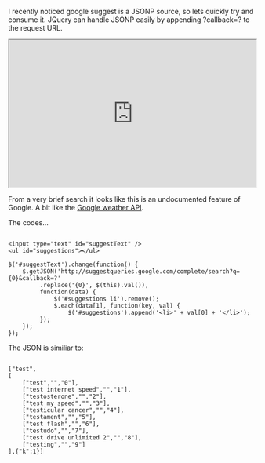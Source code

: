 <p>
I recently noticed google suggest is a JSONP source, so lets quickly try and consume it. JQuery can handle JSONP easily by appending ?callback=? to the request URL.
</p>

<iframe style="width: 100%; height: 300px" src="http://jsfiddle.net/ben_mcevoy/MtqLw/5/embedded/"></iframe>

<p>From a very brief search it looks like this is an undocumented feature of Google. A bit like the <a href="http://www.google.com/ig/api?weather=melbourne">Google weather API</a>.</p>
<p>The codes...</p>

<pre><code>
&lt;input type="text" id="suggestText" /&gt;
&lt;ul id="suggestions"&gt;&lt;/ul&gt;

$('#suggestText').change(function() {
    $.getJSON('http://suggestqueries.google.com/complete/search?q={0}&callback=?'
         .replace('{0}', $(this).val()), 
         function(data) {
             $('#suggestions li').remove();
             $.each(data[1], function(key, val) {
                 $('#suggestions').append('&lt;li&gt;' + val[0] + '&lt;/li&gt;');
         });
    });
});
</code></pre>

The JSON is similiar to:

<pre><code>
["test",
[
	["test","","0"],
	["test internet speed","","1"],
	["testosterone","","2"],
	["test my speed","","3"],
	["testicular cancer","","4"],
	["testament","","5"],
	["test flash","","6"],
	["testudo","","7"],
	["test drive unlimited 2","","8"],
	["testing","","9"]
],{"k":1}]
</code></pre>